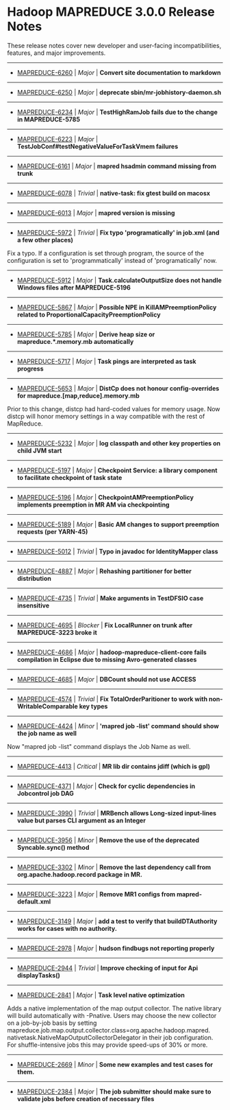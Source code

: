 # Hadoop MAPREDUCE 3.0.0 Release Notes

These release notes cover new developer and user-facing incompatibilities, features, and major improvements.

---

* [MAPREDUCE-6260](https://issues.apache.org/jira/browse/MAPREDUCE-6260) | *Major* | **Convert site documentation to markdown**
---

* [MAPREDUCE-6250](https://issues.apache.org/jira/browse/MAPREDUCE-6250) | *Major* | **deprecate sbin/mr-jobhistory-daemon.sh**
---

* [MAPREDUCE-6234](https://issues.apache.org/jira/browse/MAPREDUCE-6234) | *Major* | **TestHighRamJob fails due to the change in MAPREDUCE-5785**
---

* [MAPREDUCE-6223](https://issues.apache.org/jira/browse/MAPREDUCE-6223) | *Major* | **TestJobConf#testNegativeValueForTaskVmem failures**
---

* [MAPREDUCE-6161](https://issues.apache.org/jira/browse/MAPREDUCE-6161) | *Major* | **mapred hsadmin command missing from trunk**
---

* [MAPREDUCE-6078](https://issues.apache.org/jira/browse/MAPREDUCE-6078) | *Trivial* | **native-task: fix gtest build on macosx**
---

* [MAPREDUCE-6013](https://issues.apache.org/jira/browse/MAPREDUCE-6013) | *Major* | **mapred version is missing**
---

* [MAPREDUCE-5972](https://issues.apache.org/jira/browse/MAPREDUCE-5972) | *Trivial* | **Fix typo 'programatically' in job.xml (and a few other places)**

Fix a typo. If a configuration is set through program, the source of the configuration is set to 'programmatically' instead of 'programatically' now.

---

* [MAPREDUCE-5912](https://issues.apache.org/jira/browse/MAPREDUCE-5912) | *Major* | **Task.calculateOutputSize does not handle Windows files after MAPREDUCE-5196**
---

* [MAPREDUCE-5867](https://issues.apache.org/jira/browse/MAPREDUCE-5867) | *Major* | **Possible NPE in KillAMPreemptionPolicy related to ProportionalCapacityPreemptionPolicy**
---

* [MAPREDUCE-5785](https://issues.apache.org/jira/browse/MAPREDUCE-5785) | *Major* | **Derive heap size or mapreduce.*.memory.mb automatically**
---

* [MAPREDUCE-5717](https://issues.apache.org/jira/browse/MAPREDUCE-5717) | *Major* | **Task pings are interpreted as task progress**
---

* [MAPREDUCE-5653](https://issues.apache.org/jira/browse/MAPREDUCE-5653) | *Major* | **DistCp does not honour config-overrides for mapreduce.[map,reduce].memory.mb**

Prior to this change, distcp had hard-coded values for memory usage.  Now distcp will honor memory settings in a way compatible with the rest of MapReduce.

---

* [MAPREDUCE-5232](https://issues.apache.org/jira/browse/MAPREDUCE-5232) | *Major* | **log classpath and other key properties on child JVM start**
---

* [MAPREDUCE-5197](https://issues.apache.org/jira/browse/MAPREDUCE-5197) | *Major* | **Checkpoint Service: a library component to facilitate checkpoint of task state**
---

* [MAPREDUCE-5196](https://issues.apache.org/jira/browse/MAPREDUCE-5196) | *Major* | **CheckpointAMPreemptionPolicy implements preemption in MR AM via checkpointing**
---

* [MAPREDUCE-5189](https://issues.apache.org/jira/browse/MAPREDUCE-5189) | *Major* | **Basic AM changes to support preemption requests (per YARN-45)**
---

* [MAPREDUCE-5012](https://issues.apache.org/jira/browse/MAPREDUCE-5012) | *Trivial* | **Typo in javadoc for IdentityMapper class**
---

* [MAPREDUCE-4887](https://issues.apache.org/jira/browse/MAPREDUCE-4887) | *Major* | **Rehashing partitioner for better distribution**
---

* [MAPREDUCE-4735](https://issues.apache.org/jira/browse/MAPREDUCE-4735) | *Trivial* | **Make arguments in TestDFSIO case insensitive**
---

* [MAPREDUCE-4695](https://issues.apache.org/jira/browse/MAPREDUCE-4695) | *Blocker* | **Fix LocalRunner on trunk after MAPREDUCE-3223 broke it**
---

* [MAPREDUCE-4686](https://issues.apache.org/jira/browse/MAPREDUCE-4686) | *Major* | **hadoop-mapreduce-client-core fails compilation in Eclipse due to missing Avro-generated classes**
---

* [MAPREDUCE-4685](https://issues.apache.org/jira/browse/MAPREDUCE-4685) | *Major* | **DBCount should not use ACCESS**
---

* [MAPREDUCE-4574](https://issues.apache.org/jira/browse/MAPREDUCE-4574) | *Trivial* | **Fix TotalOrderParitioner to work with non-WritableComparable key types**
---

* [MAPREDUCE-4424](https://issues.apache.org/jira/browse/MAPREDUCE-4424) | *Minor* | **'mapred job -list' command should show the job name as well**

Now "mapred job -list" command displays the Job Name as well.

---

* [MAPREDUCE-4413](https://issues.apache.org/jira/browse/MAPREDUCE-4413) | *Critical* | **MR lib dir contains jdiff (which is gpl)**
---

* [MAPREDUCE-4371](https://issues.apache.org/jira/browse/MAPREDUCE-4371) | *Major* | **Check for cyclic dependencies in Jobcontrol job DAG**
---

* [MAPREDUCE-3990](https://issues.apache.org/jira/browse/MAPREDUCE-3990) | *Trivial* | **MRBench allows Long-sized input-lines value but parses CLI argument as an Integer**
---

* [MAPREDUCE-3956](https://issues.apache.org/jira/browse/MAPREDUCE-3956) | *Minor* | **Remove the use of the deprecated Syncable.sync() method**
---

* [MAPREDUCE-3302](https://issues.apache.org/jira/browse/MAPREDUCE-3302) | *Minor* | **Remove the last dependency call from org.apache.hadoop.record package in MR.**
---

* [MAPREDUCE-3223](https://issues.apache.org/jira/browse/MAPREDUCE-3223) | *Major* | **Remove MR1 configs from mapred-default.xml**
---

* [MAPREDUCE-3149](https://issues.apache.org/jira/browse/MAPREDUCE-3149) | *Major* | **add a test to verify that buildDTAuthority works for cases with no authority.**
---

* [MAPREDUCE-2978](https://issues.apache.org/jira/browse/MAPREDUCE-2978) | *Major* | **hudson findbugs not reporting properly**
---

* [MAPREDUCE-2944](https://issues.apache.org/jira/browse/MAPREDUCE-2944) | *Trivial* | **Improve checking of input for Api displayTasks()**
---

* [MAPREDUCE-2841](https://issues.apache.org/jira/browse/MAPREDUCE-2841) | *Major* | **Task level native optimization**

Adds a native implementation of the map output collector. The native library will build automatically with -Pnative. Users may choose the new collector on a job-by-job basis by setting mapreduce.job.map.output.collector.class=org.apache.hadoop.mapred.
nativetask.NativeMapOutputCollectorDelegator in their job configuration. For shuffle-intensive jobs this may provide speed-ups of 30% or more.

---

* [MAPREDUCE-2669](https://issues.apache.org/jira/browse/MAPREDUCE-2669) | *Minor* | **Some new examples and test cases for them.**
---

* [MAPREDUCE-2384](https://issues.apache.org/jira/browse/MAPREDUCE-2384) | *Major* | **The job submitter should make sure to validate jobs before creation of necessary files**


